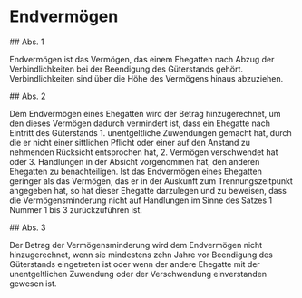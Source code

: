 # Endvermögen



\#\# Abs. 1

 Endvermögen ist das Vermögen, das einem Ehegatten nach Abzug der Verbindlichkeiten bei der Beendigung des Güterstands gehört. Verbindlichkeiten sind über die Höhe des Vermögens hinaus abzuziehen.

\#\# Abs. 2

 Dem Endvermögen eines Ehegatten wird der Betrag hinzugerechnet, um den dieses Vermögen dadurch vermindert ist, dass ein Ehegatte nach Eintritt des Güterstands  1\.
 unentgeltliche Zuwendungen gemacht hat, durch die er nicht einer sittlichen Pflicht oder einer auf den Anstand zu nehmenden Rücksicht entsprochen hat,
 2\.
 Vermögen verschwendet hat oder
 3\.
 Handlungen in der Absicht vorgenommen hat, den anderen Ehegatten zu benachteiligen.
Ist das Endvermögen eines Ehegatten geringer als das Vermögen, das er in der Auskunft zum Trennungszeitpunkt angegeben hat, so hat dieser Ehegatte darzulegen und zu beweisen, dass die Vermögensminderung nicht auf Handlungen im Sinne des Satzes 1 Nummer 1 bis 3 zurückzuführen ist.

\#\# Abs. 3

 Der Betrag der Vermögensminderung wird dem Endvermögen nicht hinzugerechnet, wenn sie mindestens zehn Jahre vor Beendigung des Güterstands eingetreten ist oder wenn der andere Ehegatte mit der unentgeltlichen Zuwendung oder der Verschwendung einverstanden gewesen ist. 

